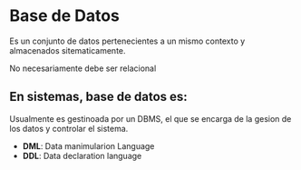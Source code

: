 # Base de Datos
Es un conjunto de datos pertenecientes a un mismo contexto y almacenados sitematicamente.

No necesariamente debe ser relacional
## En sistemas, base de datos es:
Usualmente es gestinoada por un DBMS, el que se encarga de la gesion de los datos y controlar el sistema.

- **DML**: Data manimularion Language
- **DDL**: Data declaration language

 